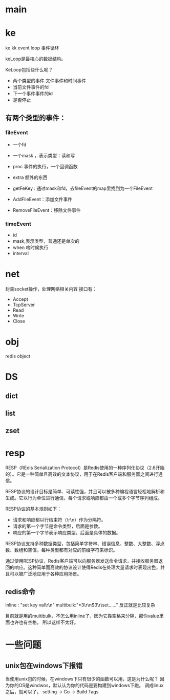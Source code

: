 # main



# ke

ke
kk event loop 事件循环

keLoop是最核心的数据结构。

KeLoop包括些什么呢？
- 两个类型的事件  文件事件和时间事件
- 当前文件事件的fd
- 下一个事件事件的id
- 是否停止

## 有两个类型的事件：
### fileEvent
- 一个fd
- 一个mask ，表示类型：读和写
- proc 事件的执行，一个回调函数
- extra  额外的东西


- getFeKey : 通过mask和fd，去fileEvent的map里找到为一个FileEvent
- AddFileEvent：添加文件事件
- RemoveFileEvent：移除文件事件




### timeEvent
- id
- mask,表示类型，普通还是单次的
- when   啥时候执行
- interval



# net
封装socket操作，处理网络相关内容
接口有：
- Accept
- TcpServer
- Read
- Write
- Close


# obj

redis object

# DS

## dict

## list

## zset


# resp
RESP（REdis Serialization Protocol）是Redis使用的一种序列化协议（2.6开始的）。它是一种简单且高效的文本协议，用于在Redis客户端和服务器之间进行通信。

RESP协议的设计目标是简单、可读性强，并且可以被多种编程语言轻松地解析和生成。它以行为单位进行通信，每个请求或响应都由一个或多个字节序列组成。

RESP协议的基本规则如下：
- 请求和响应都以行结束符（\r\n）作为分隔符。
- 请求的第一个字节是命令类型，后面是参数。
- 响应的第一个字节表示响应类型，后面是具体的数据。

RESP协议支持多种数据类型，包括简单字符串、错误信息、整数、大整数、浮点数、数组和空值。每种类型都有对应的前缀字符来标识。

通过使用RESP协议，Redis客户端可以向服务器发送命令请求，并接收服务器返回的响应。这种简单而高效的协议设计使得Redis在处理大量请求时表现出色，并且可以被广泛地应用于各种应用场景。

## redis命令
inline : "set key val\r\n"
multibulk:"*3\r\n$3\r\set......"  反正就是比较复杂

目前就是用的multibulk，不怎么用inline了，因为它靠空格来分隔，那你value里面也许也有空格， 所以这样不太好。


# 一些问题

## unix包在windows下报错

当使用unix包的时候，在windows下只有很少的函数可以用，这是为什么呢？
因为你的OS是windwos，默认认为你的代码是要构建到windows下跑。
调成linux之后，就可以了。  setting -> Go -> Build Tags



